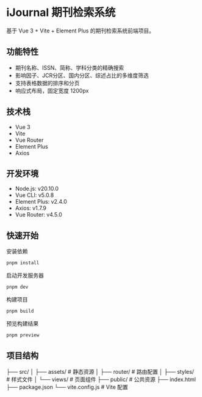 # iJournal 期刊检索系统

基于 Vue 3 + Vite + Element Plus 的期刊检索系统前端项目。

## 功能特性

- 期刊名称、ISSN、简称、学科分类的精确搜索
- 影响因子、JCR分区、国内分区、综述占比的多维度筛选
- 支持表格数据的排序和分页
- 响应式布局，固定宽度 1200px

## 技术栈

- Vue 3
- Vite
- Vue Router
- Element Plus
- Axios

## 开发环境

- Node.js: v20.10.0
- Vue CLI: v5.0.8
- Element Plus: v2.4.0
- Axios: v1.7.9
- Vue Router: v4.5.0
## 快速开始
安装依赖

```bash
pnpm install
```
启动开发服务器

```bash
pnpm dev
```
构建项目

```bash
pnpm build
```
预览构建结果

```bash
pnpm preview
```
## 项目结构
├── src/
│ ├── assets/ # 静态资源
│ ├── router/ # 路由配置
│ ├── styles/ # 样式文件
│ └── views/ # 页面组件
├── public/ # 公共资源
├── index.html
├── package.json
└── vite.config.js # Vite 配置
